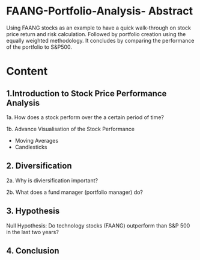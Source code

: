 # FAANG-Portfolio-Analysis- Abstract
Using FAANG stocks as an example to have a quick walk-through on stock price return and risk calculation. Followed by portfolio creation using the equally weighted methodology. It concludes by comparing the performance of the portfolio to S\&P500.


# Content

## 1.Introduction to Stock Price Performance Analysis

1a. How does a stock perform over the a certain period of time?

1b. Advance Visualisation of the Stock Performance 

- Moving Averages 
- Candlesticks 


## 2. Diversification

2a. Why is diviersification important?

2b. What does a fund manager (portfolio manager) do?

## 3. Hypothesis

Null Hypothesis: Do technology stocks (FAANG) outperform than S&P 500 in the last two years?

## 4. Conclusion
